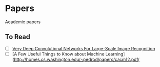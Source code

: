 # Papers

Academic papers

## To Read

- [ ] [Very Deep Convolutional Networks For Large-Scale Image Recognition](https://arxiv.org/pdf/1409.1556.pdf)
- [ ] [A Few Useful Things to Know about Machine Learning](http://homes.cs.washington.edu/~pedrod/papers/cacm12.pdf(
